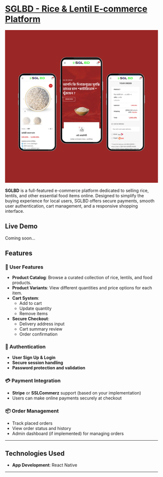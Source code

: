# [SGLBD - Rice & Lentil E-commerce Platform](https://github.com/personalUseHossain/SMEFund)
![SGLBD App](https://raw.githubusercontent.com/personalUseHossain/SGLBD/refs/heads/main/SGL_BD.png)

**SGLBD** is a full-featured e-commerce platform dedicated to selling rice, lentils, and other essential food items online. Designed to simplify the buying experience for local users, SGLBD offers secure payments, smooth user authentication, cart management, and a responsive shopping interface.

## Live Demo
Coming soon...

## Features

### 🛒 User Features
- **Product Catalog**: Browse a curated collection of rice, lentils, and food products.
- **Product Variants**: View different quantities and price options for each item.
- **Cart System**:
  - Add to cart
  - Update quantity
  - Remove items
- **Secure Checkout**:
  - Delivery address input
  - Cart summary review
  - Order confirmation

### 🔐 Authentication
- **User Sign Up & Login**
- **Secure session handling**
- **Password protection and validation**

### 💳 Payment Integration
- **Stripe** or **SSLCommerz** support (based on your implementation)
- Users can make online payments securely at checkout

### 📦 Order Management
- Track placed orders
- View order status and history
- Admin dashboard (if implemented) for managing orders

---

## Technologies Used

- **App Development**: React Native

---
